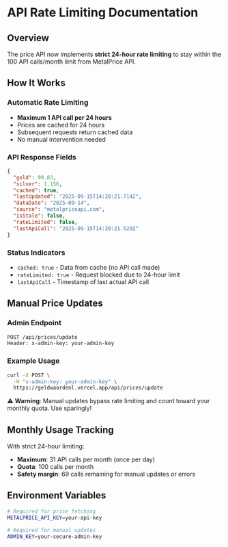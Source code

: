 # API Rate Limiting Documentation

## Overview
The price API now implements **strict 24-hour rate limiting** to stay within the 100 API calls/month limit from MetalPrice API.

## How It Works

### Automatic Rate Limiting
- **Maximum 1 API call per 24 hours**
- Prices are cached for 24 hours
- Subsequent requests return cached data
- No manual intervention needed

### API Response Fields
```json
{
  "gold": 99.83,
  "silver": 1.156,
  "cached": true,
  "lastUpdated": "2025-09-15T14:20:21.714Z",
  "dataDate": "2025-09-14",
  "source": "metalpriceapi.com",
  "isStale": false,
  "rateLimited": false,
  "lastApiCall": "2025-09-15T14:20:21.529Z"
}
```

### Status Indicators
- `cached: true` - Data from cache (no API call made)
- `rateLimited: true` - Request blocked due to 24-hour limit
- `lastApiCall` - Timestamp of last actual API call

## Manual Price Updates

### Admin Endpoint
```bash
POST /api/prices/update
Header: x-admin-key: your-admin-key
```

### Example Usage
```bash
curl -X POST \
  -H "x-admin-key: your-admin-key" \
  https://geldwaardenl.vercel.app/api/prices/update
```

⚠️ **Warning**: Manual updates bypass rate limiting and count toward your monthly quota. Use sparingly!

## Monthly Usage Tracking
With strict 24-hour limiting:
- **Maximum**: 31 API calls per month (once per day)
- **Quota**: 100 calls per month
- **Safety margin**: 69 calls remaining for manual updates or errors

## Environment Variables
```bash
# Required for price fetching
METALPRICE_API_KEY=your-api-key

# Required for manual updates
ADMIN_KEY=your-secure-admin-key
```